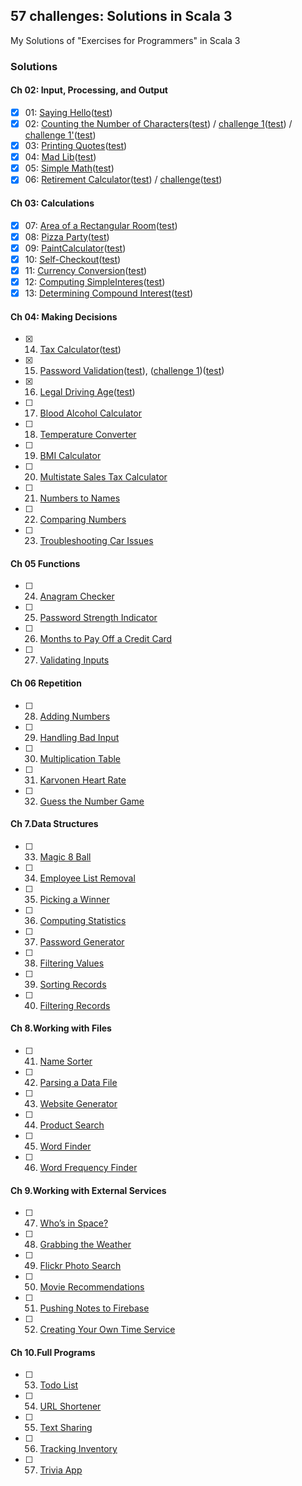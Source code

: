 ## 57 challenges: Solutions in Scala 3
My Solutions of "Exercises for Programmers" in Scala 3

### Solutions

#### Ch 02: Input, Processing, and Output
- [x] 01: [Saying Hello](src/main/scala/exercises/ex01/Solution01.scala)([test](src/test/scala/exercises/ex01/Solution01Test.scala))
- [x] 02: [Counting the Number of Characters](src/main/scala/exercises/ex02/Solution01.scala)([test](src/test/scala/exercises/ex02/Solution01Test.scala)) / [challenge 1](src/main/scala/exercises/ex02/Solution02.scala)([test](src/test/scala/exercises/ex02/Solution02Test.scala)) / [challenge 1'](src/main/scala/exercises/ex02/Solution03.scala)([test](src/test/scala/exercises/ex02/Solution03Test.scala))
- [x] 03: [Printing Quotes](src/main/scala/exercises/ex03/Solution01.scala)([test](src/test/scala/exercises/ex03/Solution01Test.scala))
- [x] 04: [Mad Lib](src/main/scala/exercises/ex04/Solution01.scala)([test](src/test/scala/exercises/ex04/Solution01Test.scala))
- [x] 05: [Simple Math](src/main/scala/exercises/ex05/Solution01.scala)([test](src/test/scala/exercises/ex05/Solution01Test.scala))
- [x] 06: [Retirement Calculator](src/main/scala/exercises/ex06/Solution01.scala)([test](src/test/scala/exercises/ex06/Solution01Test.scala)) / [challenge](src/main/scala/exercises/ex06/Solution02.scala)([test](src/test/scala/exercises/ex06/Solution02Test.scala))
#### Ch 03: Calculations
- [x] 07: [Area of a Rectangular Room](src/main/scala/exercises/ex07/Solution01.scala)([test](src/test/scala/exercises/ex07/Solution01Test.scala))
- [x] 08: [Pizza Party](src/main/scala/exercises/ex08/Solution01.scala)([test](src/test/scala/exercises/ex08/Solution01Test.scala))
- [x] 09: [PaintCalculator](src/main/scala/exercises/ex09/Solution01.scala)([test](src/test/scala/exercises/ex09/Solution01Test.scala))
- [x] 10: [Self-Checkout](src/main/scala/exercises/ex10/Solution01.scala)([test](src/test/scala/exercises/ex10/Solution01Test.scala))
- [x] 11: [Currency Conversion](src/main/scala/exercises/ex11/Solution01.scala)([test](src/test/scala/exercises/ex11/Solution01Test.scala))
- [x] 12: [Computing SimpleInteres](src/main/scala/exercises/ex12/Solution01.scala)([test](src/test/scala/exercises/ex12/Solution01Test.scala))
- [x] 13: [Determining Compound Interest](src/main/scala/exercises/ex13/Solution01.scala)([test](src/test/scala/exercises/ex13/Solution01Test.scala))
#### Ch 04: Making Decisions
- [x] 14. [Tax Calculator](src/main/scala/exercises/ex14/Solution01.scala)([test](src/test/scala/exercises/ex14/Solution01Test.scala))
- [x] 15. [Password Validation](src/main/scala/exercises/ex15/Solution01.scala)([test](src/test/scala/exercises/ex15/Solution01Test.scala)), ([challenge 1](src/main/scala/exercises/ex15/Solution02.scala))([test](src/test/scala/exercises/ex15/Solution02Test.scala))
- [x] 16. [Legal Driving Age](src/main/scala/exercises/ex16/Solution01.scala)([test](src/test/scala/exercises/ex16/Solution01Test.scala))
- [ ] 17. [Blood Alcohol Calculator](src/main/scala/exercises/ex17/Solution01.scala)
- [ ] 18. [Temperature Converter](src/main/scala/exercises/ex18/Solution01.scala)
- [ ] 19. [BMI Calculator](src/main/scala/exercises/ex19/Solution01.scala)
- [ ] 20. [Multistate Sales Tax Calculator](src/main/scala/exercises/ex20/Solution01.scala)
- [ ] 21. [Numbers to Names](src/main/scala/exercises/ex21/Solution01.scala)
- [ ] 22. [Comparing Numbers](src/main/scala/exercises/ex22/Solution01.scala)
- [ ] 23. [Troubleshooting Car Issues](src/main/scala/exercises/ex23/Solution01.scala)
#### Ch 05 Functions
- [ ] 24. [Anagram Checker](src/main/scala/exercises/ex24/Solution01.scala)
- [ ] 25. [Password Strength Indicator](src/main/scala/exercises/ex25/Solution01.scala)
- [ ] 26. [Months to Pay Off a Credit Card](src/main/scala/exercises/ex26/Solution01.scala)
- [ ] 27. [Validating Inputs](src/main/scala/exercises/ex27/Solution01.scala)
#### Ch 06 Repetition
- [ ] 28. [Adding Numbers](src/main/scala/exercises/ex28/Solution01.scala)
- [ ] 29. [Handling Bad Input](src/main/scala/exercises/ex29/Solution01.scala)
- [ ] 30. [Multiplication Table](src/main/scala/exercises/ex30/Solution01.scala)
- [ ] 31. [Karvonen Heart Rate](src/main/scala/exercises/ex31/Solution01.scala)
- [ ] 32. [Guess the Number Game](src/main/scala/exercises/ex32/Solution01.scala)
#### Ch 7.Data Structures
- [ ] 33. [Magic 8 Ball](src/main/scala/exercises/ex33/Solution01.scala)
- [ ] 34. [Employee List Removal](src/main/scala/exercises/ex34/Solution01.scala)
- [ ] 35. [Picking a Winner](src/main/scala/exercises/ex35/Solution01.scala)
- [ ] 36. [Computing Statistics](src/main/scala/exercises/ex36/Solution01.scala)
- [ ] 37. [Password Generator](src/main/scala/exercises/ex37/Solution01.scala)
- [ ] 38. [Filtering Values](src/main/scala/exercises/ex38/Solution01.scala)
- [ ] 39. [Sorting Records](src/main/scala/exercises/ex39/Solution01.scala)
- [ ] 40. [Filtering Records](src/main/scala/exercises/ex40/Solution01.scala)
#### Ch 8.Working with Files
- [ ] 41. [Name Sorter](src/main/scala/exercises/ex41/Solution01.scala)
- [ ] 42. [Parsing a Data File](src/main/scala/exercises/ex42/Solution01.scala)
- [ ] 43. [Website Generator](src/main/scala/exercises/ex43/Solution01.scala)
- [ ] 44. [Product Search](src/main/scala/exercises/ex44/Solution01.scala)
- [ ] 45. [Word Finder](src/main/scala/exercises/ex45/Solution01.scala)
- [ ] 46. [Word Frequency Finder](src/main/scala/exercises/ex46/Solution01.scala)
#### Ch 9.Working with External Services
- [ ] 47. [Who’s in Space?](src/main/scala/exercises/ex47/Solution01.scala)
- [ ] 48. [Grabbing the Weather](src/main/scala/exercises/ex48/Solution01.scala)
- [ ] 49. [Flickr Photo Search](src/main/scala/exercises/ex49/Solution01.scala)
- [ ] 50. [Movie Recommendations](src/main/scala/exercises/ex50/Solution01.scala)
- [ ] 51. [Pushing Notes to Firebase](src/main/scala/exercises/ex51/Solution01.scala)
- [ ] 52. [Creating Your Own Time Service](src/main/scala/exercises/ex52/Solution01.scala)
#### Ch 10.Full Programs
- [ ] 53. [Todo List](src/main/scala/exercises/ex53/Solution01.scala)
- [ ] 54. [URL Shortener](src/main/scala/exercises/ex54/Solution01.scala)
- [ ] 55. [Text Sharing](src/main/scala/exercises/ex55/Solution01.scala)
- [ ] 56. [Tracking Inventory](src/main/scala/exercises/ex56/Solution01.scala)
- [ ] 57. [Trivia App](src/main/scala/exercises/ex57/Solution01.scala)